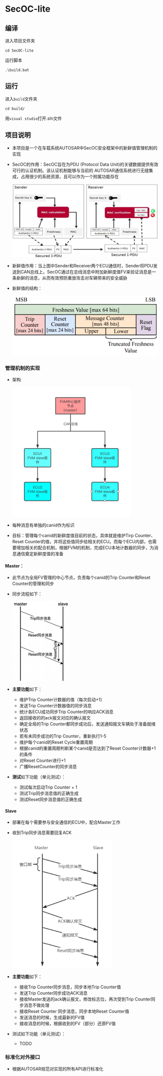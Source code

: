 # SecOC-lite

## 编译
进入项目文件夹
```
cd SecOC-lite
```

运行脚本
```
.\build.bat
```

## 运行

进入`build`文件夹
```
cd build/
```

用`visual studio`打开.sln文件

## 项目说明

- 本项目是一个在车载系统AUTOSAR中SecOC安全框架中的新鲜值管理机制的实现

- SecOC的作用：SecOC旨在为PDU (Protocol Data Unit)的关键数据提供有效可行的认证机制。该认证机制能够与当前的 AUTOSAR通信系统进行无缝集成，占用很少的系统资源，且可以作为一个附属功能存在

  ![image-20210524155425975](./doc/image-20210524155425975.png)

- 新鲜值作用：当上图中Sender和Receiver两个ECU通信时，Sender将PDU发送到CAN总线上，SecOC通过在总线消息中附加新鲜度值FV来验证消息是一条新鲜的消息，从而有效预防重放攻击对车辆带来的安全威胁

- 新鲜值的结构：

  ![image-20210524155644060](./doc/image-20210524155644060.png)

### 管理机制的实现

- 架构

  ![image-20210524160447444](./doc/image-20210524160447444.png)

- 每种消息有单独的canid作为标识

- 目标：管理每个canid的新鲜度值目前的状态，具体就是维护Tirp Counter、Reset Counter的值，并将这些值同步给相关的ECU。而每个ECU内部，也需要增加相关的配合机制，根据FVM的机制，完成ECU本地计数器的同步，为消息通信奠定新鲜度值的准备

#### Master：

- 此节点为全局FV管理的中心节点，负责每个canid的Trip Counter和Reset Counter的管理和同步

- 同步流程如下：

  ![image-20210524161002789](./doc/image-20210524161002789.png)

- **主要功能**如下：

  - 维护Trip Counter计数器的值（每次启动+1）
  - 发送Trip Counter计数器值的同步消息
  - 统计各ECU成功同步Trip Counter的响应ACK消息
  - 返回接收的的ack报文对应的确认报文
  - 确定全局的Trip Counter都同步成功后，发送通知报文车辆处于准备就绪状态
  - 若有未同步成功的Trip Counter，重新执行1-5
  - 维护每个canid的Reset Cycle重置周期
  - 根据canid的重置周期判断某个canid是否达到了Reset Counter计数器+1的条件
  - 对Reset Counter进行+1
  - 广播ResetCounter的同步消息

- **测试**如下功能（单元测试）：

  - 测试每次启动Trip Counter + 1
  - 测试Trip同步消息值的正确生成
  - 测试Reset同步消息值的正确生成

#### Slave

- 部署在每个需要参与安全通信的ECU中，配合Master工作

- 收到Trip同步消息需要回复ACK

  ![image-20210524162950269](./doc/image-20210524162950269.png)

- **主要功能**如下：

  - 接收Trip Counter同步消息，同步本地Trip Counter值
  - 发送Trip Counter同步成功ACK消息
  - 接收Master发送的ack确认报文，修改标志位，再次受到Trip Counter同步消息不做处理
  - 接收Reset Counter 同步消息，同步本地Reset Counter值
  - 发送消息的时候，生成最新的FV值
  - 接收消息的时候，根据收到的FV（部分）还原FV值

- 测试如下功能（单元测试）：

  - TODO



### 标准化对外接口

- 根据AUTOSAR规范对实现的所有API进行标准化